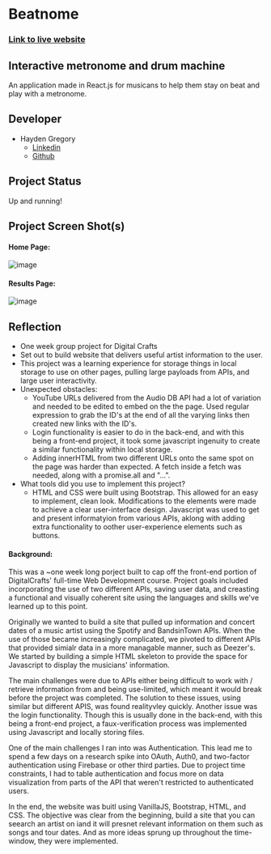 # Beatnome
### <a href="https://beatnome.com">Link to live website</a>
## Interactive metronome and drum machine


An application made in React.js for musicans to help them stay on beat and play with a metronome.

## Developer
 - Hayden Gregory
    - <a href="https://www.linkedin.com/in/hayden-gregory-55b960a5?lipi=urn%3Ali%3Apage%3Ad_flagship3_profile_view_base_contact_details%3BccJaD5ANR2uWfbiN00YZqg%3D%3D"> Linkedin </a>
    - <a href="https://github.com/HaydenGregory">Github</a>

## Project Status
Up and running!

## Project Screen Shot(s)

#### Home Page:   

![image](https://user-images.githubusercontent.com/84730187/125695272-b5cfa579-c581-4a0e-a377-fc86c2a1e3a1.png)
#### Results Page:

![image](https://user-images.githubusercontent.com/84730187/125696593-9a87a804-b7ed-478a-ac35-5906514094bd.png)

## Reflection

  - One week group project for Digital Crafts
  - Set out to build website that delivers useful artist information to the user.
  - This project was a learning experience for storage things in local storage to use on other pages, pulling large payloads from APIs, and large user interactivity.
  - Unexpected obstacles:
    - YouTube URLs delivered from the Audio DB API had a lot of variation and needed to be edited to embed on the the page. Used regular expression to grab the ID's at the end of all the varying links then created new links with the ID's.
    - Login functionality is easier to do in the back-end, and with this being a front-end project, it took some javascript ingenuity to create a similar functionality within local storage. 
    - Adding innerHTML from two different URLs onto the same spot on the page was harder than expected. A fetch inside a fetch was needed, along with a promise.all and "...".
  - What tools did you use to implement this project?
      - HTML and CSS were built using Bootstrap. This allowed for an easy to implement, clean look. Modifications to the elements were made to achieve a clear user-interface design. Javascript was used to get and present informatyion from various APIs, aklong with adding extra functionality to oother user-experience elements such as buttons.    

#### Background:  

This was a ~one week long porject built to cap off the front-end portion of DigitalCrafts' full-time Web Development course. Project goals included incorporating the use of two different APIs, saving user data, and creasting a functional and visually coherent site using the languages and skills we've learned up to this point.

Originally we wanted to build a site that pulled up information and concert dates of a music artist using the Spotify and BandsinTown APIs. When the use of those became increasingly complicated, we pivoted to different APIs that provided simialr data in a more managable manner, such as Deezer's. We started by building a simple HTML skeleton to provide the space for Javascript to display the musicians' information.

The main challenges were due to APIs either being difficult to work with / retrieve information from and being use-limited, which meant it would break before the project was completed. The solution to these issues, using similar but different APIS, was found realityvley quickly. Another issue was the login functionality. Though this is usually done in the back-end, with this being a front-end project, a faux-verification process was implemented using Javascript and locally storing files.  

One of the main challenges I ran into was Authentication. This lead me to spend a few days on a research spike into OAuth, Auth0, and two-factor authentication using Firebase or other third parties. Due to project time constraints, I had to table authentication and focus more on data visualization from parts of the API that weren't restricted to authenticated users.

In the end, the website was buitl using VanillaJS, Bootstrap, HTML, and CSS. The objective was clear from the beginning, build a site that you can seearch an artist on iand it will presnet relevant information on them such as songs and tour dates. And as more ideas sprung up throughout the time-window, they were implemented. 
